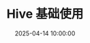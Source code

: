 ---
title: Hive 基础使用
order: 3
icon: ant-design:cluster-outlined
date: 2025-04-14 10:00:00
tags:
  - 大数据
  - Hive
categories:
  - 大数据
---